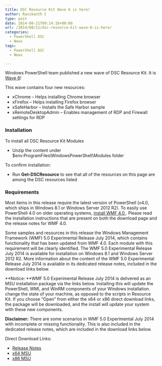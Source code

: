 ```yaml
---
title: DSC Resource Kit Wave 6 is here!
author: Ravikanth C
type: post
date: 2014-08-21T09:14:18+00:00
url: /2014/08/21/dsc-resource-kit-wave-6-is-here/
categories:
  - PowerShell DSC
  - News
tags:
  - PowerShell DSC
  - News

---
```

Windows PowerShell team published a new wave of DSC Resource Kit. It is [Wave 6][1]!

This wave contains four new resources:

  * xChrome &#8211; Helps installing Chrome browser
  * xFirefox &#8211; Helps installing Firefox browser
  * xSafeHarbor &#8211; Installs the Safe Harbor sample
  * xRemoteDesktopAdmin &#8211; Enables management of RDP and Firewall settings for RDP

### Installation

To install all DSC Resource Kit Modules

  * Unzip the content under $env:ProgramFiles\WindowsPowerShell\Modules folder

To confirm installation:

  * Run **Get-DSCResource** to see that all of the resources on this page are among the DSC resources listed

### Requirements

Most items in this release require the latest version of PowerShell (v4.0, which ships in Windows 8.1 or Windows Server 2012 R2). To easily use PowerShell 4.0 on older operating systems, [install WMF 4.0 ][2]. Please read the installation instructions that are present on both the download page and the release notes for WMF 4.0.

Some samples and resources in this release the Windows Management Framework (WMF) 5.0 Experimental Release July 2014, which contains functionality that has been updated from WMF 4.0. Each module with this requirement will be clearly identified. The WMF 5.0 Experimental Release July 2014 is available for installation on Windows 8.1 and Windows Server 2012 R2. More information about the content of the WMF 5.0 Experimental Release July 2014 is available in its dedicated release notes, included in the download links below.

**Notice: **WMF 5.0 Experimental Release July 2014 is delivered as an MSU installation package via the links below. Installing this will update the PowerShell, WMI, and WinRM components of your Windows installation. change the state of your machine, as opposed to the scripts in Resource Kit. If you choose “Open” from either the x64 or x86 direct download links, the package will be downloaded, and the install will update your system with these new components.

**Disclaimer:** There are some scenarios in WMF 5.0 Experimental July 2014 with incomplete or missing functionality. This is also included in the dedicated release notes, which are included in the download links below.

Direct Download Links:

  * [Release Notes][3]
  * [x64 MSU][4]
  * [x86 MSU][5]

[1]: http://gallery.technet.microsoft.com/DSC-Resource-Kit-All-c449312d
[2]: http://www.microsoft.com/en-us/download/details.aspx?id=40855
[3]: http://download.microsoft.com/download/E/D/B/EDB86AD9-4D26-4C33-A8B2-82BE161682E2/Windows%20Management%20Framework%205.0%20Experimental%20Release%20July%202014%20Release%20Notes.docx
[4]: http://download.microsoft.com/download/E/D/B/EDB86AD9-4D26-4C33-A8B2-82BE161682E2/WindowsBlue-KB2969050-x64.msu
[5]: http://download.microsoft.com/download/E/D/B/EDB86AD9-4D26-4C33-A8B2-82BE161682E2/WindowsBlue-KB2969050-x86.msu